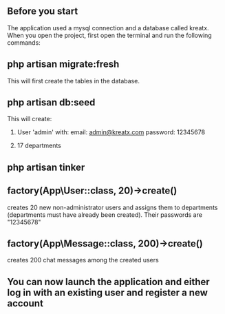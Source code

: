 
## Before you start

The application used a mysql connection and a database called kreatx. When you open the project, first open the terminal and run the following commands:

## php artisan migrate:fresh

This will first create the tables in the database.

## php artisan db:seed

This will create:
1) User 'admin' with:
email: admin@kreatx.com
password: 12345678

2) 17 departments

## php artisan tinker
## factory(App\User::class, 20)->create()

creates 20 new non-administrator users and assigns them to departments (departments must have already been created). Their passwords are "12345678"

## factory(App\Message::class, 200)->create()

creates 200 chat messages among the created users

## You can now launch the application and either log in with an existing user and register a new account